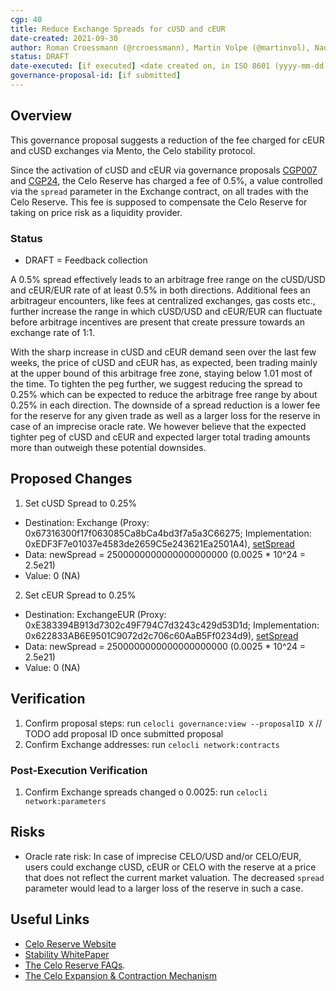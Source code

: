 ```yaml
---
cgp: 40
title: Reduce Exchange Spreads for cUSD and cEUR
date-created: 2021-09-30
author: Roman Croessmann (@rcroessmann), Martin Volpe (@martinvol), Nadiem Sissouno (sissnad), Zviad Metreveli (@zviadm), Markus Franke (@MarkusBerlin)
status: DRAFT
date-executed: [if executed] <date created on, in ISO 8601 (yyyy-mm-dd) format>
governance-proposal-id: [if submitted]
---
```

## Overview

This governance proposal suggests a reduction of the fee charged for cEUR and cUSD exchanges via Mento, the Celo stability protocol.

Since the activation of cUSD and cEUR via governance proposals [CGP007](https://github.com/celo-org/governance/blob/main/CGPs/cgp-0007.md) and [CGP24](https://github.com/celo-org/governance/blob/main/CGPs/cgp-0024.md), the Celo Reserve has charged a fee of 0.5%, a value controlled via the `spread` parameter in the Exchange contract, on all trades with the Celo Reserve. This fee is supposed to compensate the Celo Reserve for taking on price risk as a liquidity provider.

### Status
- DRAFT = Feedback collection

A 0.5% spread effectively leads to an arbitrage free range on the cUSD/USD and cEUR/EUR rate of at least 0.5% in both directions. Additional fees an arbitrageur encounters, like fees at centralized exchanges, gas costs etc., further increase the range in which cUSD/USD and cEUR/EUR can fluctuate before arbitrage incentives are present that create pressure towards an exchange rate of 1:1.

With the sharp increase in cUSD and cEUR demand seen over the last few weeks, the price of cUSD and cEUR has, as expected, been trading mainly at the upper bound of this arbitrage free zone, staying below 1.01 most of the time. To tighten the peg further, we suggest reducing the spread to 0.25% which can be expected to reduce the arbitrage free range by about 0.25% in each direction. The downside of a spread reduction is a lower fee for the reserve for any given trade as well as a larger loss for the reserve in case of an imprecise oracle rate. We however believe that the expected tighter peg of cUSD and cEUR and expected larger total trading amounts more than outweigh these potential downsides.

## Proposed Changes

1. Set cUSD Spread to 0.25%
  - Destination: Exchange (Proxy: 0x67316300f17f063085Ca8bCa4bd3f7a5a3C66275; Implementation: 0xEDF3F7e01037e4583de2659C5e243621Ea2501A4), [setSpread](https://github.com/celo-org/celo-monorepo/blob/master/packages/protocol/contracts/stability/Exchange.sol#L287)
  - Data: newSpread = 2500000000000000000000 (0.0025 * 10^24 = 2.5e21) 
  - Value: 0 (NA)

2. Set cEUR Spread to 0.25%
  - Destination: ExchangeEUR (Proxy: 0xE383394B913d7302c49F794C7d3243c429d53D1d; Implementation: 0x622833AB6E9501C9072d2c706c60AaB5Ff0234d9), [setSpread](https://github.com/celo-org/celo-monorepo/blob/master/packages/protocol/contracts/stability/Exchange.sol#L287)
  - Data: newSpread = 2500000000000000000000 (0.0025 * 10^24 = 2.5e21) 
  - Value: 0 (NA)

## Verification

1. Confirm proposal steps: run `celocli governance:view --proposalID X` // TODO add proposal ID once submitted proposal
2. Confirm Exchange addresses: run `celocli network:contracts`

### Post-Execution Verification
1. Confirm Exchange spreads changed o 0.0025: run `celocli network:parameters`

## Risks

- Oracle rate risk: In case of imprecise CELO/USD and/or CELO/EUR, users could exchange cUSD, cEUR or CELO with the reserve at a price that does not reflect the current market valuation. The decreased `spread` parameter would lead to a larger loss of the reserve in such a case.

## Useful Links
* [Celo Reserve Website](https://celoreserve.org/)
* [Stability WhitePaper](https://celo.org/papers/Celo_Stability_Analysis.pdf)
* [The Celo Reserve FAQs](https://medium.com/celoorg/the-celo-reserve-faqs-f3f7cbb1991f). 
* [The Celo Expansion & Contraction Mechanism](https://medium.com/celoorg/zooming-in-on-the-celo-expansion-contraction-mechanism-446ca7abe4f)

